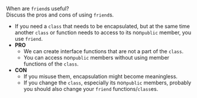 When are `friend`s useful?<br>
Discuss the pros and cons of using `friend`s.

* If you need a `class` that needs to be encapsulated, but at the same time another `class` or function needs to access to its non`public` member, you use `friend`.
* **PRO**
    * We can create interface functions that are not a part of the `class`.
    * You can access non`public` members without using member functions of the `class`.
* **CON**
    * If you misuse them, encapsulation might become meaningless.
    * If you change the `class`, especially its non`public` members, probably you should also change your `friend` functions/`class`es.